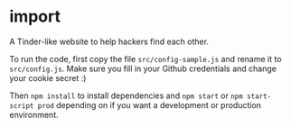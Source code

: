 import
======

A Tinder-like website to help hackers find each other.

To run the code, first copy the file `src/config-sample.js` and rename it to `src/config.js`. 
Make sure you fill in your Github credentials and change your cookie secret :)

Then `npm install` to install dependencies and `npm start` or `npm start-script prod` 
depending on if you want a development or production environment.

